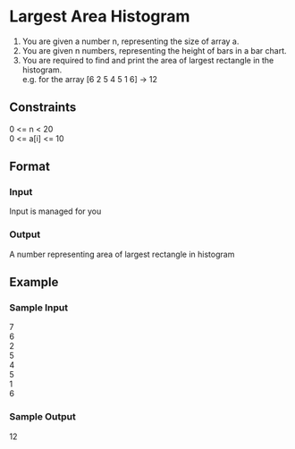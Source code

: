 # Largest Area Histogram

1. You are given a number n, representing the size of array a. 
2. You are given n numbers, representing the height of bars in a bar chart. 
3. You are required to find and print the area of largest rectangle in the histogram.   
e.g. for the array [6 2 5 4 5 1 6] -> 12


## Constraints
0 <= n < 20      
0 <= a[i] <= 10


## Format
### Input
Input is managed for you

### Output
A number representing area of largest rectangle in histogram


## Example
### Sample Input

7   
6   
2   
5   
4   
5   
1   
6

### Sample Output
12